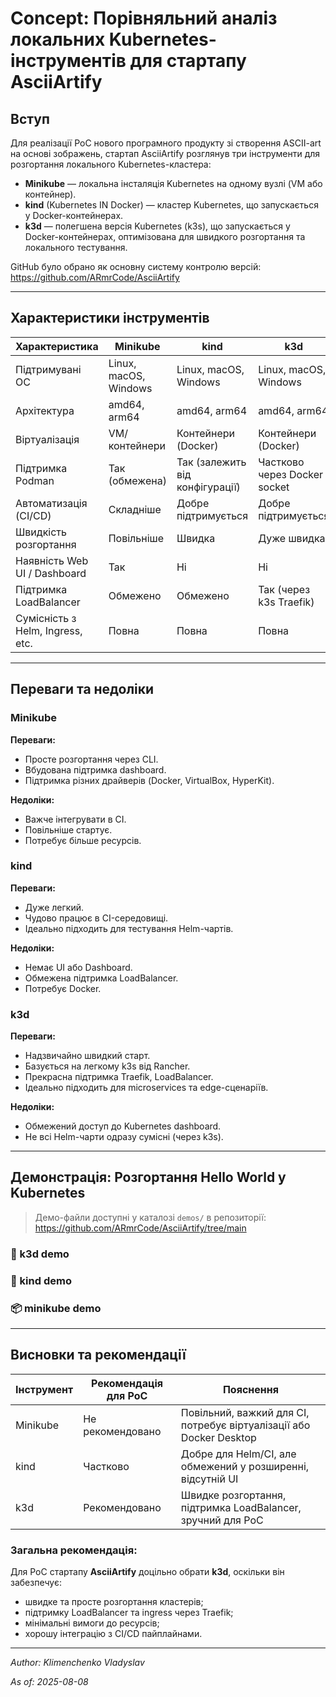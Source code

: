 # Concept: Порівняльний аналіз локальних Kubernetes-інструментів для стартапу AsciiArtify

## Вступ

Для реалізації PoC нового програмного продукту зі створення ASCII-art на основі зображень, стартап AsciiArtify розглянув три інструменти для розгортання локального Kubernetes-кластера:

- **Minikube** — локальна інсталяція Kubernetes на одному вузлі (VM або контейнер).
- **kind** (Kubernetes IN Docker) — кластер Kubernetes, що запускається у Docker-контейнерах.
- **k3d** — полегшена версія Kubernetes (k3s), що запускається у Docker-контейнерах, оптимізована для швидкого розгортання та локального тестування.

GitHub було обрано як основну систему контролю версій: https://github.com/ARmrCode/AsciiArtify

---

## Характеристики інструментів

| Характеристика                        | Minikube                    | kind                         | k3d                            |
|--------------------------------------|-----------------------------|-------------------------------|---------------------------------|
| Підтримувані ОС                      | Linux, macOS, Windows      | Linux, macOS, Windows        | Linux, macOS, Windows          |
| Архітектура                          | amd64, arm64                | amd64, arm64                  | amd64, arm64                   |
| Віртуалізація                       | VM/контейнери               | Контейнери (Docker)          | Контейнери (Docker)            |
| Підтримка Podman                     | Так (обмежена)             | Так (залежить від конфігурації) | Частково через Docker socket |
| Автоматизація (CI/CD)                | Складніше                  | Добре підтримується          | Добре підтримується            |
| Швидкість розгортання               | Повільніше                 | Швидка                       | Дуже швидка                    |
| Наявність Web UI / Dashboard        | Так                        | Ні                            | Ні                             |
| Підтримка LoadBalancer               | Обмежено                   | Обмежено                     | Так (через k3s Traefik)        |
| Сумісність з Helm, Ingress, etc.     | Повна                      | Повна                         | Повна                          |

---

## Переваги та недоліки

### Minikube
**Переваги:**
- Просте розгортання через CLI.
- Вбудована підтримка dashboard.
- Підтримка різних драйверів (Docker, VirtualBox, HyperKit).

**Недоліки:**
- Важче інтегрувати в CI.
- Повільніше стартує.
- Потребує більше ресурсів.

### kind
**Переваги:**
- Дуже легкий.
- Чудово працює в CI-середовищі.
- Ідеально підходить для тестування Helm-чартів.

**Недоліки:**
- Немає UI або Dashboard.
- Обмежена підтримка LoadBalancer.
- Потребує Docker.

### k3d
**Переваги:**
- Надзвичайно швидкий старт.
- Базується на легкому k3s від Rancher.
- Прекрасна підтримка Traefik, LoadBalancer.
- Ідеально підходить для microservices та edge-сценаріїв.

**Недоліки:**
- Обмежений доступ до Kubernetes dashboard.
- Не всі Helm-чарти одразу сумісні (через k3s).

---

## Демонстрація: Розгортання Hello World у Kubernetes

> Демо-файли доступні у каталозі `demos/` в репозиторії: https://github.com/ARmrCode/AsciiArtify/tree/main

### 🔧 k3d demo

<asciinema-player src="../demos/k3d-hello.cast" autoplay loop speed="1.5"></asciinema-player>

### 🐳 kind demo

<asciinema-player src="../demos/kind-hello.cast" autoplay loop speed="1.5"></asciinema-player>

### 📦 minikube demo

<asciinema-player src="../demos/minikube-hello.cast" autoplay loop speed="1.5"></asciinema-player>

---

## Висновки та рекомендації

| Інструмент | Рекомендація для PoC | Пояснення |
|------------|----------------------|-----------|
| Minikube   | Не рекомендовано     | Повільний, важкий для CI, потребує віртуалізації або Docker Desktop |
| kind       | Частково             | Добре для Helm/CI, але обмежений у розширенні, відсутній UI |
| k3d        | Рекомендовано        | Швидке розгортання, підтримка LoadBalancer, зручний для PoC |

### Загальна рекомендація:
Для PoC стартапу **AsciiArtify** доцільно обрати **k3d**, оскільки він забезпечує:
- швидке та просте розгортання кластерів;
- підтримку LoadBalancer та ingress через Traefik;
- мінімальні вимоги до ресурсів;
- хорошу інтеграцію з CI/CD пайплайнами.

---

_Author: Klimenchenko Vladyslav_

_As of: 2025-08-08_


